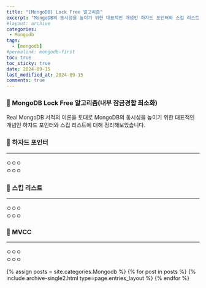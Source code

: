 ```yaml
---
title: "[MongoDB] Lock Free 알고리즘"
excerpt: "MongoDB의 동시성을 높이기 위한 대표적인 개념인 하자드 포인터와 스킵 리스트에 대해 정리해보았습니다."
#layout: archive
categories:
 - Mongodb
tags:
  - [mongodb]
#permalink: mongodb-first
toc: true
toc_sticky: true
date: 2024-09-15
last_modified_at: 2024-09-15
comments: true
---
```

### 🚀 MongoDB Lock Free 알고리즘(내부 잠금경합 최소화)
Real MongoDB 서적의 이론을 토대로 MongoDB의 동시성을 높이기 위한 대표적인 개념인 하자드 포인터와 스킵 리스트에 대해 정리해보았습니다. 
<br/>

### 🚀 하자드 포인터
---

ㅇㅇㅇ  
ㅇㅇㅇ  


### 🚀 스킵 리스트
---
ㅇㅇㅇ  
ㅇㅇㅇ  


### 🚀 MVCC
---
ㅇㅇㅇ  
ㅇㅇㅇ  



{% assign posts = site.categories.Mongodb %}
{% for post in posts %} {% include archive-single2.html type=page.entries_layout %} {% endfor %}